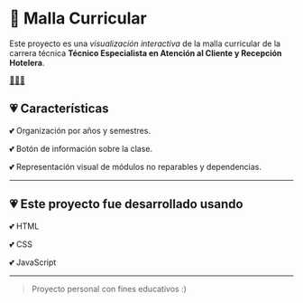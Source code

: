 # 💟 Malla Curricular



Este proyecto es una *visualización interactiva* de la malla curricular de la carrera técnica **Técnico Especialista en Atención al Cliente y Recepción Hotelera**.

[💞💞💞](https://jk2yk97.github.io/xd/)

## 💗 Características
💕 Organización por años y semestres.

💕 Botón de información sobre la clase.

💕 Representación visual de módulos no reparables y dependencias.

---

## 💗 Este proyecto fue desarrollado usando
💕 HTML

💕 CSS

💕 JavaScript

---

> Proyecto personal con fines educativos :)
